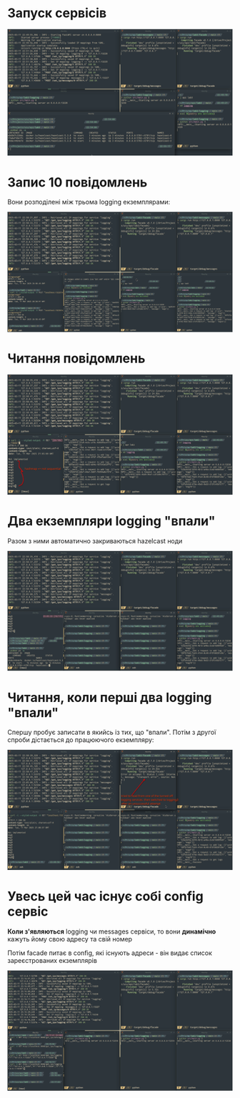 # Запуск сервісів

![service launch](img/1.png)

# Запис 10 повідомлень

Вони розподілені між трьома logging екземплярами:

![msg write](img/2.png)

# Читання повідомлень

![msg read](img/3.png)

# Два екземпляри logging "впали"

Разом з ними автоматично закриваються hazelcast ноди

![service down](img/4.png)

# Читання, коли перші два logging "впали"

Спершу пробує записати в якийсь із тих, що "впали". Потім з другої спроби дістається до працюючого екземпляру:

![msg read 2](img/5.png)

# Увесь цей час існує собі config сервіс

**Коли з'являються** logging чи messages сервіси, то вони **динамічно** кажуть йому свою адресу та свій номер

Потім facade питає в config, які існують адреси - він видає список зареєстрованих екземплярів

![dynamic config](img/dynamic_config.png)

